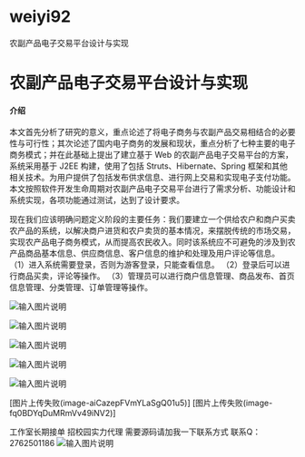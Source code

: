 # weiyi92
农副产品电子交易平台设计与实现

# 农副产品电子交易平台设计与实现

#### 介绍
本文首先分析了研究的意义，重点论述了将电子商务与农副产品交易相结合的必要性与可行性；其次论述了国内电子商务的发展和现状，重点分析了七种主要的电子商务模式；并在此基础上提出了建立基于 Web 的农副产品电子交易平台的方案，系统采用基于 J2EE 构建，使用了包括 Struts、Hibernate、Spring 框架和其他相关技术。为用户提供了包括发布供求信息、进行网上交易和实现电子支付功能。本文按照软件开发生命周期对农副产品电子交易平台进行了需求分析、功能设计和系统实现，各项功能通过测试，达到了设计要求。 

现在我们应该明确问题定义阶段的主要任务：我们要建立一个供给农户和商户买卖农产品的系统，以解决商户进货和农户卖货的基本情况，来摆脱传统的市场交易，实现农产品电子商务模式，从而提高农民收入。同时该系统应不可避免的涉及到农产品商品基本信息、供应商信息、客户信息的维护和处理及用户评论等信息。
（1）进入系统需要登录，否则为游客登录，只能查看信息。
（2）登录后可以进行商品买卖，评论等操作。
（3）管理员可以进行商户信息管理、商品发布、首页信息管理、分类管理、订单管理等操作。

![输入图片说明](https://images.gitee.com/uploads/images/2020/1203/204046_667426dc_4865385.png "屏幕截图.png")

![输入图片说明](https://images.gitee.com/uploads/images/2020/1203/204059_eac05a4a_4865385.png "屏幕截图.png")

![输入图片说明](https://images.gitee.com/uploads/images/2020/1203/204115_c9c2bc4a_4865385.png "屏幕截图.png")

![输入图片说明](https://images.gitee.com/uploads/images/2020/1203/204130_eeb9c774_4865385.png "屏幕截图.png")

![输入图片说明](https://images.gitee.com/uploads/images/2020/1203/204135_e23bb215_4865385.png "屏幕截图.png")

[图片上传失败(image-aiCazepFVmYLaSgQ01u5)]
[图片上传失败(image-fq0BDYqDuMRmVv49iNV2)]

工作室长期接单 招校园实力代理
需要源码请加我一下联系方式
联系Q：2762501186
![输入图片说明](https://images.gitee.com/uploads/images/2020/1119/003728_cd598bb9_4865385.jpeg "微信.jpg")
